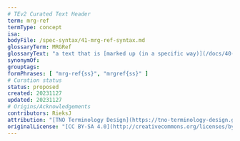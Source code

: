 ```yaml
---
# TEv2 Curated Text Header
term: mrg-ref
termType: concept
isa:
bodyFile: /spec-syntax/41-mrg-ref-syntax.md
glossaryTerm: MRGRef
glossaryText: "a text that is [marked up (in a specific way)](/docs/40-specs/syntax/mrg-ref-syntax) so that it refers to a particular [terminology](@), as well as to a specific way for creating an associated [HRG](@)."
synonymOf:
grouptags:
formPhrases: [ "mrg-ref{ss}", "mrgref{ss}" ]
# Curation status
status: proposed
created: 20231127
updated: 20231127
# Origins/Acknowledgements
contributors: RieksJ
attribution: "[TNO Terminology Design](https://tno-terminology-design.github.io/tev2-specifications/docs)"
originalLicense: "[CC BY-SA 4.0](http://creativecommons.org/licenses/by-sa/4.0/?ref=chooser-v1)"
---
```

